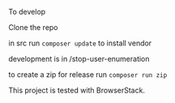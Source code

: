 To develop

Clone the repo


in src run `composer update` to install vendor

development is in /stop-user-enumeration

to create a zip for release run `composer run zip`


This project is tested with BrowserStack.